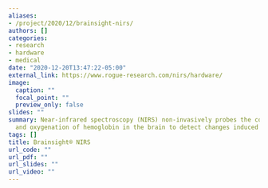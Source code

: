 ```yaml
---
aliases:
- /project/2020/12/brainsight-nirs/
authors: []
categories:
- research
- hardware
- medical
date: "2020-12-20T13:47:22-05:00"
external_link: https://www.rogue-research.com/nirs/hardware/
image:
  caption: ""
  focal_point: ""
  preview_only: false
slides: ""
summary: Near-infrared spectroscopy (NIRS) non-invasively probes the concentration
  and oxygenation of hemoglobin in the brain to detect changes induced by brain activity
tags: []
title: Brainsight® NIRS
url_code: ""
url_pdf: ""
url_slides: ""
url_video: ""
---
```

